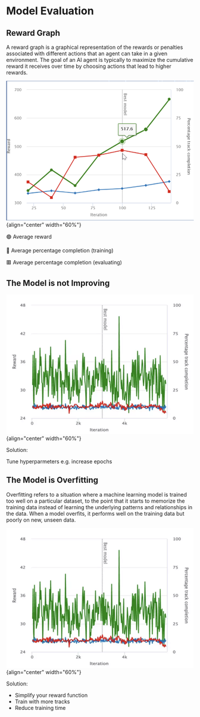# Model Evaluation

## Reward Graph

A reward graph is a graphical representation of the rewards or penalties associated with different actions that an agent can take in a given environment. The goal of an AI agent is typically to maximize the cumulative reward it receives over time by choosing actions that lead to higher rewards.

![reward graph](img/ss10.png){align="center" width="60%"}

:green_circle: Average reward

:large_blue_diamond: Average percentage completion (training)

:red_square: Average percentage completion (evaluating)

## The Model is not Improving

![reward graph not improving](img/ss11.png){align="center" width="60%"}

Solution:

Tune hyperparmeters e.g. increase epochs

## The Model is Overfitting

Overfitting refers to a situation where a machine learning model is trained too well on a particular dataset, to the point that it starts to memorize the training data instead of learning the underlying patterns and relationships in the data. When a model overfits, it performs well on the training data but poorly on new, unseen data.

![reward graph not improving](img/ss11.png){align="center" width="60%"}

Solution:

- Simplify your reward function
- Train with more tracks
- Reduce training time
